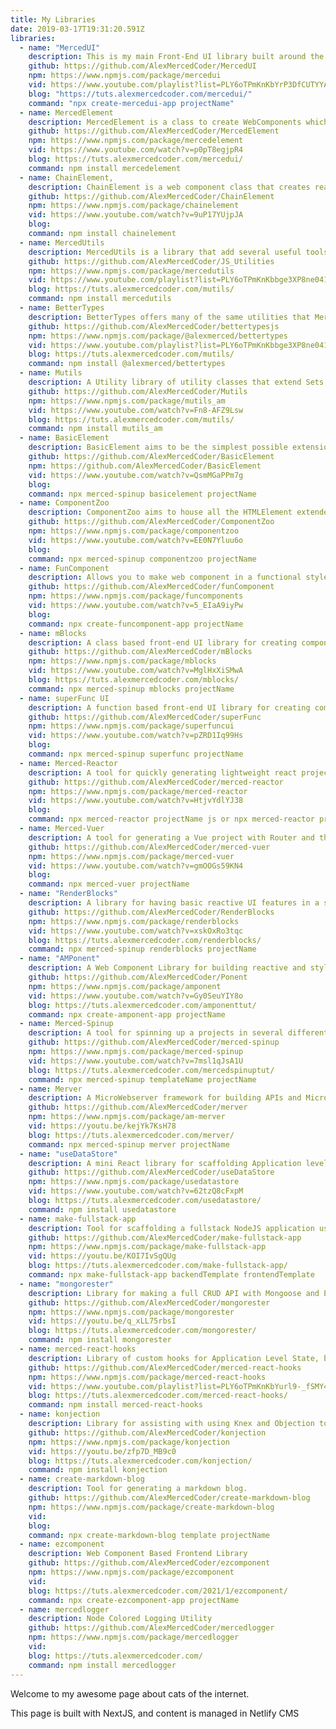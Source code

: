 ```yaml
---
title: My Libraries
date: 2019-03-17T19:31:20.591Z
libraries:
  - name: "MercedUI"
    description: This is my main Front-End UI library built around the Web Component API with tools to create reactive components, local and global state management, tools for forms, capturing element props and url queries, and component routing.
    github: https://github.com/AlexMercedCoder/MercedUI
    npm: https://www.npmjs.com/package/mercedui
    vid: https://www.youtube.com/playlist?list=PLY6oTPmKnKbYrP3DfCUTYYADu0IT9DRZZ
    blog: "https://tuts.alexmercedcoder.com/mercedui/"
    command: "npx create-mercedui-app projectName"
  - name: MercedElement
    description: MercedElement is a class to create WebComponents which is at the core of the MercedUI library, this library only includes MercedElement for those who don't need the other bells and whistles.
    github: https://github.com/AlexMercedCoder/MercedElement
    npm: https://www.npmjs.com/package/mercedelement
    vid: https://www.youtube.com/watch?v=p0pT8egjpR4
    blog: https://tuts.alexmercedcoder.com/mercedui/
    command: npm install mercedelement
  - name: ChainElement,
    description: ChainElement is a web component class that creates reactive components but also passes url queries and global data to its components at render. This is a standalone library, this class IS NOT part of the MercedUI library.
    github: https://github.com/AlexMercedCoder/ChainElement
    npm: https://www.npmjs.com/package/chainelement
    vid: https://www.youtube.com/watch?v=9uP17YUjpJA
    blog:
    command: npm install chainelement
  - name: MercedUtils
    description: MercedUtils is a library that add several useful tools and functions to the array prototype. If you prefer these functions not be added to the array prototype use the Bettertypes or mUtils library as an alternative.
    github: https://github.com/AlexMercedCoder/JS_Utilities
    npm: https://www.npmjs.com/package/mercedutils
    vid: https://www.youtube.com/playlist?list=PLY6oTPmKnKbbge3XP8ne041HAQwGle8_Z
    blog: https://tuts.alexmercedcoder.com/mutils/
    command: npm install mercedutils
  - name: BetterTypes
    description: BetterTypes offers many of the same utilities that MercedUtils does but does through new classes vs adding functions to the array and string prototypes.
    github: https://github.com/AlexMercedCoder/bettertypesjs
    npm: https://www.npmjs.com/package/@alexmerced/bettertypes
    vid: https://www.youtube.com/playlist?list=PLY6oTPmKnKbbge3XP8ne041HAQwGle8_Z
    blog: https://tuts.alexmercedcoder.com/mutils/
    command: npm install @alexmerced/bettertypes
  - name: Mutils
    description: A Utility library of utility classes that extend Sets, Arrays and help work with Random Numbers.
    github: https://github.com/AlexMercedCoder/Mutils
    npm: https://www.npmjs.com/package/mutils_am
    vid: https://www.youtube.com/watch?v=Fn8-AFZ9Lsw
    blog: https://tuts.alexmercedcoder.com/mutils/
    command: npm install mutils_am
  - name: BasicElement
    description: BasicElement aims to be the simplest possible extension to HTMLElement adding react like state and props and nothing else...
    github: https://github.com/AlexMercedCoder/BasicElement
    npm: https://github.com/AlexMercedCoder/BasicElement
    vid: https://www.youtube.com/watch?v=QsmMGaPPm7g
    blog:
    command: npx merced-spinup basicelement projectName
  - name: ComponentZoo
    description: ComponentZoo aims to house all the HTMLElement extended classes from all my other libraries and more including a Router Component, StyleWrapper Component (think styled components), and FormWrapper (FormTool as a Component).
    github: https://github.com/AlexMercedCoder/ComponentZoo
    npm: https://www.npmjs.com/package/componentzoo
    vid: https://www.youtube.com/watch?v=EE0N7Yluu6o
    blog:
    command: npx merced-spinup componentzoo projectName
  - name: FunComponent
    description: Allows you to make web component in a functional style that enables the creation of hooks.
    github: https://github.com/AlexMercedCoder/funComponent
    npm: https://www.npmjs.com/package/funcomponents
    vid: https://www.youtube.com/watch?v=5_EIaA9iyPw
    blog:
    command: npx create-funcomponent-app projectName
  - name: mBlocks
    description: A class based front-end UI library for creating components without the web-component api or other tooling like Babel or JSX.
    github: https://github.com/AlexMercedCoder/mBlocks
    npm: https://www.npmjs.com/package/mblocks
    vid: https://www.youtube.com/watch?v=MglHxXiSMwA
    blog: https://tuts.alexmercedcoder.com/mblocks/
    command: npx merced-spinup mblocks projectName
  - name: superFunc UI
    description: A function based front-end UI library for creating components without the web-component api or other tooling like Babel or JSX.
    github: https://github.com/AlexMercedCoder/superFunc
    npm: https://www.npmjs.com/package/superfuncui
    vid: https://www.youtube.com/watch?v=pZRD1Iq99Hs
    blog:
    command: npx merced-spinup superfunc projectName
  - name: Merced-Reactor
    description: A tool for quickly generating lightweight react projects, think of it as a slimmer create-react-app.
    github: https://github.com/AlexMercedCoder/merced-reactor
    npm: https://www.npmjs.com/package/merced-reactor
    vid: https://www.youtube.com/watch?v=HtjvYdlYJ38
    blog:
    command: npx merced-reactor projectName js or npx merced-reactor projectName ts
  - name: Merced-Vuer
    description: A tool for generating a Vue project with Router and the Buefy component library already configured.
    github: https://github.com/AlexMercedCoder/merced-vuer
    npm: https://www.npmjs.com/package/merced-vuer
    vid: https://www.youtube.com/watch?v=gmOOGs59KN4
    blog:
    command: npx merced-vuer projectName
  - name: "RenderBlocks"
    description: A library for having basic reactive UI features in a small package.
    github: https://github.com/AlexMercedCoder/RenderBlocks
    npm: https://www.npmjs.com/package/renderblocks
    vid: https://www.youtube.com/watch?v=xskOxRo3tqc
    blog: https://tuts.alexmercedcoder.com/renderblocks/
    command: npx merced-spinup renderblocks projectName
  - name: "AMPonent"
    description: A Web Component Library for building reactive and styling web components.
    github: https://github.com/AlexMercedCoder/Ponent
    npm: https://www.npmjs.com/package/amponent
    vid: https://www.youtube.com/watch?v=Gy0SeuYIY8o
    blog: https://tuts.alexmercedcoder.com/amponenttut/
    command: npx create-amponent-app projectName
  - name: Merced-Spinup
    description: A tool for spinning up a projects in several different backend and frontend frameworks, read the docs to see the full list of templates.
    github: https://github.com/AlexMercedCoder/merced-spinup
    npm: https://www.npmjs.com/package/merced-spinup
    vid: https://www.youtube.com/watch?v=7msl1qJsA1U
    blog: https://tuts.alexmercedcoder.com/mercedspinuptut/
    command: npx merced-spinup templateName projectName
  - name: Merver
    description: A MicroWebserver framework for building APIs and Microservices.
    github: https://github.com/AlexMercedCoder/merver
    npm: https://www.npmjs.com/package/am-merver
    vid: https://youtu.be/kejYk7KsH78
    blog: https://tuts.alexmercedcoder.com/merver/
    command: npx merced-spinup merver projectName
  - name: "useDataStore"
    description: A mini React library for scaffolding Application level state in React.
    github: https://github.com/AlexMercedCoder/useDataStore
    npm: https://www.npmjs.com/package/usedatastore
    vid: https://www.youtube.com/watch?v=62tzQ8cFxpM
    blog: https://tuts.alexmercedcoder.com/usedatastore/
    command: npm install usedatastore
  - name: make-fullstack-app
    description: Tool for scaffolding a fullstack NodeJS application using a variety of frontend and backend applications with ease. Read the documentation for full list of templates.
    github: https://github.com/AlexMercedCoder/make-fullstack-app
    npm: https://www.npmjs.com/package/make-fullstack-app
    vid: https://youtu.be/KOI7IvSgQUg
    blog: https://tuts.alexmercedcoder.com/make-fullstack-app/
    command: npx make-fullstack-app backendTemplate frontendTemplate
  - name: "mongorester"
    description: Library for making a full CRUD API with Mongoose and Express in one line of code
    github: https://github.com/AlexMercedCoder/mongorester
    npm: https://www.npmjs.com/package/mongorester
    vid: https://youtu.be/q_xLL75rbsI
    blog: https://tuts.alexmercedcoder.com/mongorester/
    command: npm install mongorester
  - name: merced-react-hooks
    description: Library of custom hooks for Application Level State, binding Local/Session storage to state, and Semantic Lifecycle Hooks.
    github: https://github.com/AlexMercedCoder/merced-react-hooks
    npm: https://www.npmjs.com/package/merced-react-hooks
    vid: https://www.youtube.com/playlist?list=PLY6oTPmKnKbYurl9-_fSMY4X6DZ1sx39s
    blog: https://tuts.alexmercedcoder.com/merced-react-hooks/
    command: npm install merced-react-hooks
  - name: konjection
    description: Library for assisting with using Knex and Objection to work with SQL Databases.
    github: https://github.com/AlexMercedCoder/konjection
    npm: https://www.npmjs.com/package/konjection
    vid: https://youtu.be/zfp7D_MB9c0
    blog: https://tuts.alexmercedcoder.com/konjection/
    command: npm install konjection
  - name: create-markdown-blog
    description: Tool for generating a markdown blog.
    github: https://github.com/AlexMercedCoder/create-markdown-blog
    npm: https://www.npmjs.com/package/create-markdown-blog
    vid:
    blog:
    command: npx create-markdown-blog template projectName
  - name: ezcomponent
    description: Web Component Based Frontend Library
    github: https://github.com/AlexMercedCoder/ezcomponent
    npm: https://www.npmjs.com/package/ezcomponent
    vid:
    blog: https://tuts.alexmercedcoder.com/2021/1/ezcomponent/
    command: npx create-ezcomponent-app projectName
  - name: mercedlogger
    description: Node Colored Logging Utility
    github: https://github.com/AlexMercedCoder/mercedlogger
    npm: https://www.npmjs.com/package/mercedlogger
    vid:
    blog: https://tuts.alexmercedcoder.com/
    command: npm install mercedlogger
---
```


Welcome to my awesome page about cats of the internet.

This page is built with NextJS, and content is managed in Netlify CMS
